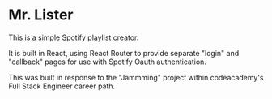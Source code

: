 # Mr. Lister

This is a simple Spotify playlist creator. 

It is built in React, using React Router to provide separate "login" and "callback" pages for use with Spotify Oauth authentication.

This was built in response to the "Jammming" project within codeacademy's Full Stack Engineer career path.
